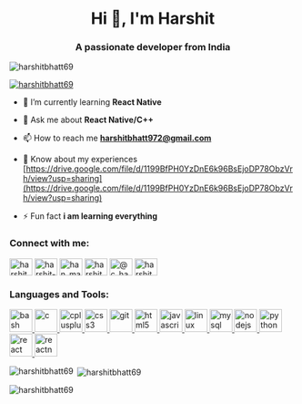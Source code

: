 <h1 align="center">Hi 👋, I'm Harshit</h1>
<h3 align="center">A passionate developer from India</h3>

<p align="left"> <img src="https://komarev.com/ghpvc/?username=harshitbhatt69&label=Profile%20views&color=0e75b6&style=flat" alt="harshitbhatt69" /> </p>

<p align="left"> <a href="https://github.com/ryo-ma/github-profile-trophy"><img src="https://github-profile-trophy.vercel.app/?username=harshitbhatt69" alt="harshitbhatt69" /></a> </p>

- 🌱 I’m currently learning **React Native**

- 💬 Ask me about **React Native/C++**

- 📫 How to reach me **harshitbhatt972@gmail.com**

- 📄 Know about my experiences [https://drive.google.com/file/d/1199BfPH0YzDnE6k96BsEjoDP78ObzVrh/view?usp=sharing](https://drive.google.com/file/d/1199BfPH0YzDnE6k96BsEjoDP78ObzVrh/view?usp=sharing)

- ⚡ Fun fact **i am learning everything**

<h3 align="left">Connect with me:</h3>
<p align="left">
<a href="https://dev.to/harshitbhatt69" target="blank"><img align="center" src="https://cdn.jsdelivr.net/npm/simple-icons@3.0.1/icons/dev-dot-to.svg" alt="harshitbhatt69" height="30" width="40" /></a>
<a href="https://linkedin.com/in/harshit-bhatt-119b30186" target="blank"><img align="center" src="https://cdn.jsdelivr.net/npm/simple-icons@3.0.1/icons/linkedin.svg" alt="harshit-bhatt-119b30186" height="30" width="40" /></a>
<a href="https://instagram.com/han_mai_he_hu" target="blank"><img align="center" src="https://cdn.jsdelivr.net/npm/simple-icons@3.0.1/icons/instagram.svg" alt="han_mai_he_hu" height="30" width="40" /></a>
<a href="https://www.codechef.com/users/harshitbhatt69" target="blank"><img align="center" src="https://cdn.jsdelivr.net/npm/simple-icons@3.1.0/icons/codechef.svg" alt="harshitbhatt69" height="30" width="40" /></a>
<a href="https://www.hackerrank.com/@c_harshit_34" target="blank"><img align="center" src="https://cdn.jsdelivr.net/npm/simple-icons@3.0.1/icons/hackerrank.svg" alt="@c_harshit_34" height="30" width="40" /></a>
<a href="https://codeforces.com/profile/harshitbhatt" target="blank"><img align="center" src="https://cdn.jsdelivr.net/npm/simple-icons@3.0.1/icons/codeforces.svg" alt="harshitbhatt" height="30" width="40" /></a>
</p>

<h3 align="left">Languages and Tools:</h3>
<p align="left"> <a href="https://www.gnu.org/software/bash/" target="_blank"> <img src="https://www.vectorlogo.zone/logos/gnu_bash/gnu_bash-icon.svg" alt="bash" width="40" height="40"/> </a> <a href="https://www.cprogramming.com/" target="_blank"> <img src="https://devicons.github.io/devicon/devicon.git/icons/c/c-original.svg" alt="c" width="40" height="40"/> </a> <a href="https://www.w3schools.com/cpp/" target="_blank"> <img src="https://devicons.github.io/devicon/devicon.git/icons/cplusplus/cplusplus-original.svg" alt="cplusplus" width="40" height="40"/> </a> <a href="https://www.w3schools.com/css/" target="_blank"> <img src="https://devicons.github.io/devicon/devicon.git/icons/css3/css3-original-wordmark.svg" alt="css3" width="40" height="40"/> </a> <a href="https://git-scm.com/" target="_blank"> <img src="https://www.vectorlogo.zone/logos/git-scm/git-scm-icon.svg" alt="git" width="40" height="40"/> </a> <a href="https://www.w3.org/html/" target="_blank"> <img src="https://devicons.github.io/devicon/devicon.git/icons/html5/html5-original-wordmark.svg" alt="html5" width="40" height="40"/> </a> <a href="https://developer.mozilla.org/en-US/docs/Web/JavaScript" target="_blank"> <img src="https://devicons.github.io/devicon/devicon.git/icons/javascript/javascript-original.svg" alt="javascript" width="40" height="40"/> </a> <a href="https://www.linux.org/" target="_blank"> <img src="https://devicons.github.io/devicon/devicon.git/icons/linux/linux-original.svg" alt="linux" width="40" height="40"/> </a> <a href="https://www.mysql.com/" target="_blank"> <img src="https://devicons.github.io/devicon/devicon.git/icons/mysql/mysql-original-wordmark.svg" alt="mysql" width="40" height="40"/> </a> <a href="https://nodejs.org" target="_blank"> <img src="https://devicons.github.io/devicon/devicon.git/icons/nodejs/nodejs-original-wordmark.svg" alt="nodejs" width="40" height="40"/> </a> <a href="https://www.python.org" target="_blank"> <img src="https://devicons.github.io/devicon/devicon.git/icons/python/python-original.svg" alt="python" width="40" height="40"/> </a> <a href="https://reactjs.org/" target="_blank"> <img src="https://devicons.github.io/devicon/devicon.git/icons/react/react-original-wordmark.svg" alt="react" width="40" height="40"/> </a> <a href="https://reactnative.dev/" target="_blank"> <img src="https://reactnative.dev/img/header_logo.svg" alt="reactnative" width="40" height="40"/> </a> </p>

<p><img align="left" src="https://github-readme-stats.vercel.app/api/top-langs?username=harshitbhatt69&show_icons=true&locale=en&layout=compact" alt="harshitbhatt69" /></p>

<p>&nbsp;<img align="center" src="https://github-readme-stats.vercel.app/api?username=harshitbhatt69&show_icons=true&locale=en" alt="harshitbhatt69" /></p>

<p><img align="center" src="https://github-readme-streak-stats.herokuapp.com/?user=harshitbhatt69&" alt="harshitbhatt69" /></p>
